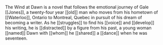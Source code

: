 The Wind at Dawn is a novel that follows the emotional journey of Gale [[Jones]], a twenty-four year [[old]] man who moves from his hometown of [[Waterloo]], Ontario to Montreal, Quebec in pursuit of his dream of becoming a writer. As he [[struggles]] to find his [[voice]] and [[develop]] his writing, he is [[distracted]] by a figure from his past, a young woman [[named]] Dawn with [[whom]] he [[shared]] a [[dance]] when he was seventeen.